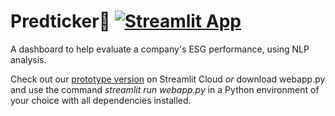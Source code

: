 # Predticker🔮   [![Streamlit App](https://static.streamlit.io/badges/streamlit_badge_black_white.svg)](https://predticker.streamlit.app/)
A dashboard to help evaluate a company's ESG performance, using NLP analysis.

Check out our [prototype version](https://predticker.streamlit.app/) on Streamlit Cloud 
_or_ download webapp.py and use the command _streamlit run webapp.py_ in a Python environment of your choice with all dependencies installed.
